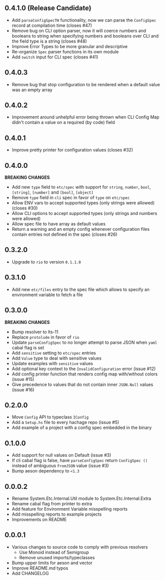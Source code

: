 0.4.1.0 (Release Candidate)
----

* Add `parseConfigSpecTH` functionality, now we can parse the `ConfigSpec`
  record at compilation time (closes #47)
* Remove bug on CLI option parser, now it will coerce numbers and
  booleans to string when specifying numbers and booleans over CLI
  and the field type is a string (closes #48)
* Improve Error Types to be more granular and descriptive
* Re-organize `Spec` parser functions in its own module
* Add `switch` input for CLI spec (closes #41)


0.4.0.3
----

* Remove bug that stop configuration to be rendered when a default
  value was an empty array

0.4.0.2
----

* Improvement around unhelpful error being thrown when CLI Config Map didn't
  contain a value on a required (by code) field

0.4.0.1
----

* Improve pretty printer for configuration values (closes #32)

0.4.0.0
----
**BREAKING CHANGES**

* Add new `type` field to `etc/spec` with support for `string`, `number`,
  `bool`, `[string]`, `[number]` and `[bool]`, `[object]`
* Remove `type` field in `cli` spec in favor of `type` on `etc/spec`
* Allow ENV vars to accept supported types (only strings were allowed) (closes #30)
* Allow CLI options to accept supported types (only strings and numbers were allowed)
* Allow spec file to have array as default values
* Return a warning and an empty config whenever configuration files contain
  entries not defined in the spec (closes #26)

0.3.2.0
----

* Upgrade to `rio` to version `0.1.1.0`

0.3.1.0
----

* Add new `etc/files` entry to the spec file which allows to specify an
  environment variable to fetch a file


0.3.0.0
----
**BREAKING CHANGES**

* Bump resolver to lts-11
* Replace `protolude` in favor of `rio`
* Update `parseConfigSpec` to no longer attempt to parse JSON when `yaml` cabal
   flag is set
* Add `sensitive` setting to `etc/spec` entries
* Add `Value` type to deal with sensitive values
* Update examples with `sensitive` values
* Add optional key context to the `InvalidConfiguration` error (issue #12)
* Add config printer function that renders config map with/without colors (issue #15)
* Give precedence to values that do not contain inner `JSON.Null` values (issue #16)

0.2.0.0
----
* Move `Config` API to typeclass `IConfig`
* Add a `Setup.hs` file to every hachage repo (issue #5)
* Add example of a project with a config spec embedded in the binary

0.1.0.0
----
* Add support for null values on Default (issue #3)
* If cli cabal flag is false, have `parseConfigSpec` return `ConfigSpec ()`
  instead of ambiguous `FromJSON` value (issue #3)
* Bump aeson dependency to `<1.3`

0.0.0.2
----
* Rename System.Etc.Internal.Util module to System.Etc.Internal.Extra
* Rename cabal flag from printer to extra
* Add feature for Environment Variable misspelling reports
* Add misspelling reports to example projects
* Improvements on README

0.0.0.1
----
* Various changes to source code to comply with previous resolvers
  * Use Monoid instead of Semigroup
  * Remove unused imports/typeclasses
* Bump upper limits for aeson and vector
* Improve README.md typos
* Add CHANGELOG
